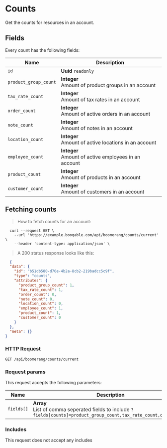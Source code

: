 # Counts

Get the counts for resources in an account.

## Fields
Every count has the following fields:

Name | Description
-- | --
`id` | **Uuid** `readonly`<br>
`product_group_count` | **Integer** <br>Amount of product groups in an account
`tax_rate_count` | **Integer** <br>Amount of tax rates in an account
`order_count` | **Integer** <br>Amount of active orders in an account
`note_count` | **Integer** <br>Amount of notes in an account
`location_count` | **Integer** <br>Amount of active locations in an account
`employee_count` | **Integer** <br>Amount of active employees in an account
`product_count` | **Integer** <br>Amount of products in an account
`customer_count` | **Integer** <br>Amount of customers in an account


## Fetching counts



> How to fetch counts for an account:

```shell
  curl --request GET \
    --url 'https://example.booqable.com/api/boomerang/counts/current' \
    --header 'content-type: application/json' \
```

> A 200 status response looks like this:

```json
  {
  "data": {
    "id": "b51db580-d76e-4b2a-8cb2-219badcc5c9f",
    "type": "counts",
    "attributes": {
      "product_group_count": 1,
      "tax_rate_count": 1,
      "order_count": 0,
      "note_count": 0,
      "location_count": 0,
      "employee_count": 1,
      "product_count": 1,
      "customer_count": 0
    }
  },
  "meta": {}
}
```

### HTTP Request

`GET /api/boomerang/counts/current`

### Request params

This request accepts the following parameters:

Name | Description
-- | --
`fields[]` | **Array** <br>List of comma seperated fields to include `?fields[counts]=product_group_count,tax_rate_count,order_count`


### Includes

This request does not accept any includes